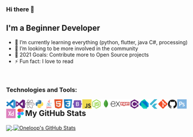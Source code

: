 ### Hi there 👋


## I'm a Beginner Developer

- 🌱 I’m currently learning everything (python, flutter, java C#, processing)
- 👯 I’m looking to be more involved in the community
- 🥅 2021 Goals: Contribute more to Open Source projects
- ⚡ Fun fact: I love to read


<br />

### Technologies and Tools:

<div>
  <img align="left" alt="Visual Studio Code" width="26px" src="https://github.com/devicons/devicon/blob/master/icons/vscode/vscode-original.svg" />
  <img align="left" alt="Visual Studio" width="26px" src="https://github.com/devicons/devicon/blob/master/icons/visualstudio/visualstudio-plain.svg" />
  <img align="left" alt="Atom" width="26px" src="https://github.com/devicons/devicon/blob/master/icons/atom/atom-original.svg" />
</div>

<div>
<img align="left" alt="Python" width="26px" src="https://raw.githubusercontent.com/devicons/devicon/master/icons/python/python-original.svg" />
<img align="left" alt="Java" width="26px" src="https://github.com/devicons/devicon/blob/master/icons/java/java-original-wordmark.svg" />
<img align="left" alt="HTML" width="26px" src="https://raw.githubusercontent.com/devicons/devicon/master/icons/html5/html5-original.svg" />
<img align="left" alt="CSS" width="26px" src="https://raw.githubusercontent.com/devicons/devicon/master/icons/css3/css3-original.svg" />
<img align="left" alt="Bootstrap" width="26px" src="https://github.com/devicons/devicon/blob/master/icons/bootstrap/bootstrap-plain.svg" />
<img align="left" alt="JavaScript" width="26px" src="https://raw.githubusercontent.com/devicons/devicon/master/icons/javascript/javascript-original.svg" />
<img align="left" alt="Node" width="26px" src="https://raw.githubusercontent.com/devicons/devicon/master/icons/nodejs/nodejs-original.svg" />
<img align="left" alt="MongoDB" width="26px" src="https://raw.githubusercontent.com/devicons/devicon/master/icons/mongodb/mongodb-original.svg"/>
<img align="left" alt="Express" width="26px" src="https://raw.githubusercontent.com/devicons/devicon/master/icons/express/express-original.svg"/>
<img align="left" alt="NPM" width="26px" src="https://github.com/devicons/devicon/blob/master/icons/npm/npm-original-wordmark.svg" />
<img align="left" alt="C#" width="26px" src="https://github.com/devicons/devicon/blob/master/icons/csharp/csharp-plain.svg" />
<img align="left" alt="Dart" width="26px" src="https://github.com/devicons/devicon/blob/master/icons/dart/dart-original.svg" />
<img align="left" alt="Flutter" width="26px" src="https://github.com/devicons/devicon/blob/master/icons/flutter/flutter-plain.svg" />
<img align="left" alt="Git" width="26px" src="https://raw.githubusercontent.com/devicons/devicon/master/icons/git/git-original.svg" />
<img align="left" alt="GitHub" width="26px" src="https://github.com/devicons/devicon/blob/master/icons/github/github-original.svg" />
</div>
<div>
   <img align="left" alt="Adobe Photoshop" width="26px" src="https://github.com/devicons/devicon/blob/master/icons/photoshop/photoshop-plain.svg" />
  <img align="left" alt="Adobe XD" width="26px" src="https://github.com/devicons/devicon/blob/master/icons/xd/xd-plain.svg" />
  <img align="left" alt="Flutter" width="26px" src="https://github.com/devicons/devicon/blob/master/icons/figma/figma-original.svg" />
</div>

<!-- <details> -->
  <!-- <summary>:zap: Recent GitHub Activity</summary> -->

<!-- ## :zap: Recent Activity -->
<!--START_SECTION:activity-->
<!-- 1. ❗️ Closed issue [#9](https://github.com/one-loopr/zoom-slack-status-updater/issues/9) in [natterstefan/zoom-slack-status-updater](https://github.com/natterstefan/zoom-slack-status-updater)
2. 🗣 Commented on [#9](https://github.com/one-loop/zoom-slack-status-updater/issues/9) in [natterstefan/zoom-slack-status-updater](https://github.com/natterstefan/zoom-slack-status-updater)
3. 🎉 Merged PR [#12](https://github.com/one-loop/zoom-slack-status-updater/pull/12) in [natterstefan/zoom-slack-status-updater](https://github.com/natterstefan/zoom-slack-status-updater)
4. 💪 Opened PR [#12](https://github.com/one-loop/zoom-slack-status-updater/pull/12) in [one-loop/zoom-slack-status-updater](https://github.com/natterstefan/zoom-slack-status-updater) -->
<!--END_SECTION:activity-->

<!-- </details> -->
  

## My GitHub Stats

<a href="https://github.com/one-loop/one-loop">
  <img align="center" src="https://github-readme-stats.vercel.app/api/top-langs/?username=one-loop&hide=java,html&title_color=ffffff&text_color=c9cacc&icon_color=2bbc8a&bg_color=1d1f21" />
</a>

<a href="https://github.com/one-loop/one-loop">
  <img align="center" src="https://github-readme-stats.vercel.app/api?username=one-loop&show_icons=true&line_height=27&count_private=true&title_color=ffffff&text_color=c9cacc&icon_color=2bbc8a&bg_color=1d1f21" alt="Oneloop's GitHub Stats" />
</a>
